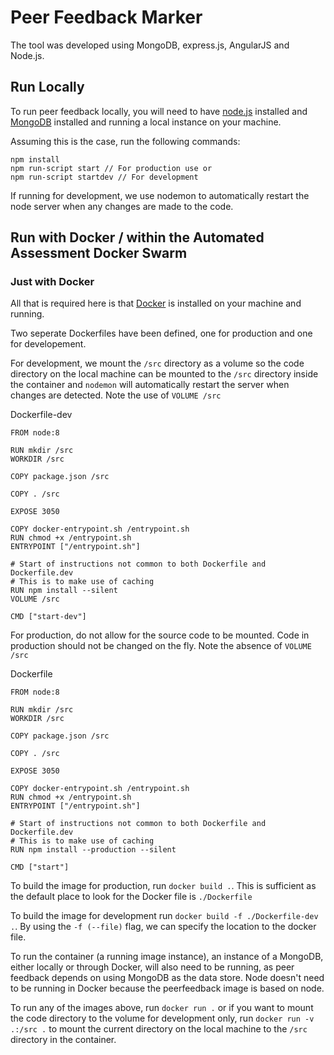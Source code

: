 # Peer Feedback Marker
The tool was developed using MongoDB, express.js, AngularJS and Node.js.

## Run Locally
To run peer feedback locally, you will need to have [node.js](https://nodejs.org/en/)
installed and [MongoDB](https://www.mongodb.com/) installed and running a local
instance on your machine.

Assuming this is the case, run the following commands:
```
npm install
npm run-script start // For production use or
npm run-script startdev // For development
```
If running for development, we use nodemon to automatically restart the node server
when any changes are made to the code.

## Run with Docker / within the Automated Assessment Docker Swarm
### Just with Docker
All that is required here is that [Docker](https://www.docker.com/) is installed
on your machine and running.

Two seperate Dockerfiles have been defined, one for production and one for developement.

For development, we mount the `/src` directory as a volume so the code directory
on the local machine can be mounted to the `/src` directory inside the container and `nodemon` will automatically restart the server when changes are detected.
Note the use of `VOLUME /src`

Dockerfile-dev
```
FROM node:8

RUN mkdir /src
WORKDIR /src

COPY package.json /src

COPY . /src

EXPOSE 3050

COPY docker-entrypoint.sh /entrypoint.sh
RUN chmod +x /entrypoint.sh
ENTRYPOINT ["/entrypoint.sh"]

# Start of instructions not common to both Dockerfile and Dockerfile.dev
# This is to make use of caching
RUN npm install --silent
VOLUME /src

CMD ["start-dev"]
```

For production, do not allow for the source code to be mounted. Code in production
should not be changed on the fly. Note the absence of `VOLUME /src`

Dockerfile
```
FROM node:8

RUN mkdir /src
WORKDIR /src

COPY package.json /src

COPY . /src

EXPOSE 3050

COPY docker-entrypoint.sh /entrypoint.sh
RUN chmod +x /entrypoint.sh
ENTRYPOINT ["/entrypoint.sh"]

# Start of instructions not common to both Dockerfile and Dockerfile.dev
# This is to make use of caching
RUN npm install --production --silent

CMD ["start"]
```
To build the image for production, run `docker build .`.
This is sufficient as the default place to look for the Docker file is `./Dockerfile`

To build the image for development run `docker build -f ./Dockerfile-dev .`.
By using the `-f (--file)` flag, we can specify the location to the docker file.

To run the container (a running image instance), an instance of a MongoDB, either locally
or through Docker, will also need to be running, as peer feedback depends on using MongoDB as the data store.
Node doesn't need to be running in Docker because the peerfeedback image is based on node.

To run any of the images above, run `docker run .` or if you want to mount the code
directory to the volume for development only, run `docker run -v .:/src .` to mount
the current directory on the local machine to the `/src` directory in the container.

